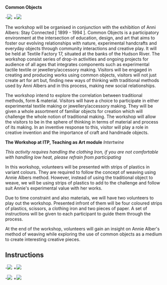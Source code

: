 **Common Objects**

-![](teachingasart2018/blob/master/assignments/4_Pedagogy/ridwan_madon_anni-01.png)
+![](https://github.com/dwantilus/teachingasart2018/blob/master/assignments/4_Pedagogy/ridwan_madon_anni-01.png)

The workshop will be organised in conjunction with the exhibition of Anni Albers: Stay Connected [ 1899 - 1994 ]. Common Objects is a participatory environment at the intersection of education, design, and art that aims to foster our evolving relationships with nature, experimental handcrafts and everyday objects through community interactions and creative play. It will be held at Textile Factory 17, situated at the banks of the Hudson River. The workshop consist series of drop-in activities and ongoing projects for audience of all ages that integrates components such as experimental tactile textile or jewellery/accessory making. Visitors will be engaged in creating and producing works using common objects, visitors will not just create art for art but, finding new ways of thinking with traditional methods used by Anni Albers and in this process, making new social relationships. 

The workshop intend to explore the correlation between traditional methods, form & material. Visitors will have a choice to participate in either experimental textile making or jewellery/accessory making. They will be given a whole assortment of familiar objects for creation which will challenge the whole notion of traditional making. The workshop will allow the visitors to be in the sphere of thinking in terms of material and process of its making. In an inventive response to this, visitor will play a role in creative invention and the importance of craft and handmade objects.  

**The Workshop at ITP, Teaching as Art module**
_Intertwine_ 

_This activity requires handling the clothing Iron, if you are not comfortable with handling low heat, please refrain from participating_

In this workshop, volunteers will be presented with strips of plastics in variant colours. They are required to follow the concept of weaving using Annie Albers method. However, instead of using the traditional object to weave, we will be using strips of plastics to add to the challenge and follow suit Annie's experimental value with her works. 

Due to time constraint and also materials, we will have two volunteers to play out the workshop. Presented infront of them will be four coloured strips of plastics, scissors, a clothing iron and two pieces of paper. A set of instructions will be given to each participant to guide them through the process. 

At the end of the workshop, volunteers will gain an insight on Annie Alber's method of weaving while exploring the use of  common objects as a medium to create interesting creative pieces. 

## Instructions

-![](teachingasart2018/blob/master/assignments/4_Pedagogy/intertwined-01.jpg)
+![](https://github.com/dwantilus/teachingasart2018/blob/master/assignments/4_Pedagogy/intertwined-01.jpg)

-![](teachingasart2018/blob/master/assignments/4_Pedagogy/intertwined1-01.jpg)
+![](https://github.com/dwantilus/teachingasart2018/blob/master/assignments/4_Pedagogy/intertwined1-01.jpg)

